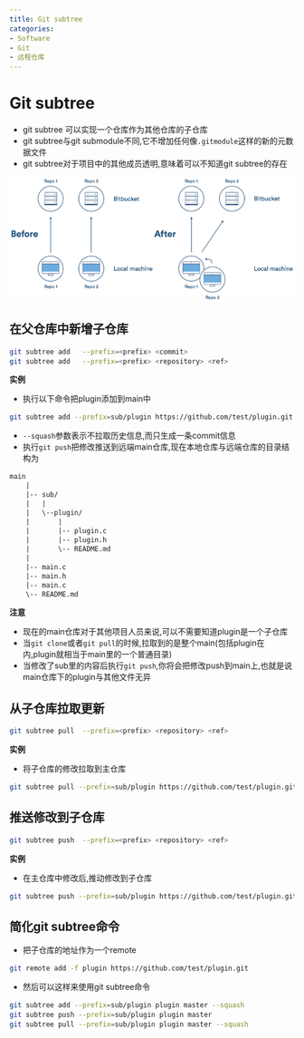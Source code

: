 ```yaml
---
title: Git subtree
categories:
- Software
- Git
- 远程仓库
---
```

# Git subtree

- git subtree 可以实现一个仓库作为其他仓库的子仓库
- git subtree与git submodule不同,它不增加任何像`.gitmodule`这样的新的元数据文件
- git subtree对于项目中的其他成员透明,意味着可以不知道git subtree的存在

![image](https://raw.githubusercontent.com/LuShan123888/Files/main/Pictures/2020-12-10-2020-12-04-1460000012002154.png)

## 在父仓库中新增子仓库

```bash
git subtree add   --prefix=<prefix> <commit>
git subtree add   --prefix=<prefix> <repository> <ref>
```

**实例**

- 执行以下命令把plugin添加到main中

```bash
git subtree add --prefix=sub/plugin https://github.com/test/plugin.git master --squash
```

- `--squash`参数表示不拉取历史信息,而只生成一条commit信息
- 执行`git push`把修改推送到远端main仓库,现在本地仓库与远端仓库的目录结构为

```
main
    |
    |-- sub/
    |   |
    |   \--plugin/
    |       |
    |       |-- plugin.c
    |       |-- plugin.h
    |       \-- README.md
    |
    |-- main.c
    |-- main.h
    |-- main.c
    \-- README.md
```

**注意**

- 现在的main仓库对于其他项目人员来说,可以不需要知道plugin是一个子仓库
- 当`git clone`或者`git pull`的时候,拉取到的是整个main(包括plugin在内,plugin就相当于main里的一个普通目录)
- 当修改了sub里的内容后执行`git push`,你将会把修改push到main上,也就是说main仓库下的plugin与其他文件无异

## 从子仓库拉取更新

```bash
git subtree pull  --prefix=<prefix> <repository> <ref>
```

**实例**

- 将子仓库的修改拉取到主仓库

```bash
git subtree pull --prefix=sub/plugin https://github.com/test/plugin.git master --squash
```

## 推送修改到子仓库

```bash
git subtree push  --prefix=<prefix> <repository> <ref>
```

**实例**

- 在主仓库中修改后,推动修改到子仓库

```bash
git subtree push --prefix=sub/plugin https://github.com/test/plugin.git master
```

## 简化git subtree命令

- 把子仓库的地址作为一个remote

```bash
git remote add -f plugin https://github.com/test/plugin.git
```

- 然后可以这样来使用git subtree命令

```bash
git subtree add --prefix=sub/plugin plugin master --squash
git subtree push --prefix=sub/plugin plugin master
git subtree pull --prefix=sub/plugin plugin master --squash
```
